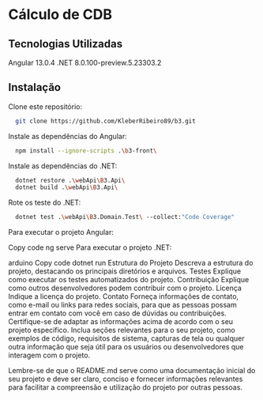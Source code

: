 # Cálculo de CDB


## Tecnologias Utilizadas
Angular 13.0.4
.NET 8.0.100-preview.5.23303.2

## Instalação
Clone este repositório: 
```bash
  git clone https://github.com/KleberRibeiro89/b3.git
```

Instale as dependências do Angular: 
```bash
  npm install --ignore-scripts .\b3-front\
```


Instale as dependências do .NET: 
```bash
  dotnet restore .\webApi\B3.Api\
  dotnet build .\webApi\B3.Api\
```

Rote os teste do .NET: 
```bash
  dotnet test .\webApi\B3.Domain.Test\ --collect:"Code Coverage"
```

Para executar o projeto Angular:

Copy code
ng serve
Para executar o projeto .NET:

arduino
Copy code
dotnet run
Estrutura do Projeto
Descreva a estrutura do projeto, destacando os principais diretórios e arquivos.
Testes
Explique como executar os testes automatizados do projeto.
Contribuição
Explique como outros desenvolvedores podem contribuir com o projeto.
Licença
Indique a licença do projeto.
Contato
Forneça informações de contato, como e-mail ou links para redes sociais, para que as pessoas possam entrar em contato com você em caso de dúvidas ou contribuições.
Certifique-se de adaptar as informações acima de acordo com o seu projeto específico. Inclua seções relevantes para o seu projeto, como exemplos de código, requisitos de sistema, capturas de tela ou qualquer outra informação que seja útil para os usuários ou desenvolvedores que interagem com o projeto.

Lembre-se de que o README.md serve como uma documentação inicial do seu projeto e deve ser claro, conciso e fornecer informações relevantes para facilitar a compreensão e utilização do projeto por outras pessoas.